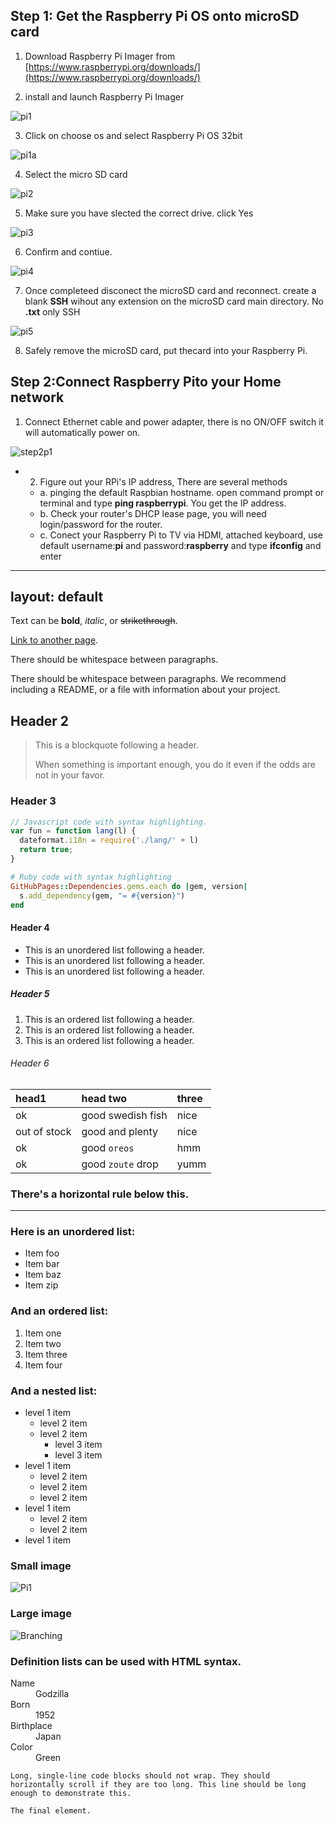 

## Step 1: Get the Raspberry Pi OS onto microSD card

1. Download Raspberry Pi Imager from [https://www.raspberrypi.org/downloads/](https://www.raspberrypi.org/downloads/)

2. install and launch Raspberry Pi Imager 

![pi1](https://raw.githubusercontent.com/A3XX/dns_at_home/master/img/1.PNG)

3. Click on choose os and select Raspberry Pi OS 32bit

![pi1a](https://raw.githubusercontent.com/A3XX/dns_at_home/master/img/1a.png)

4. Select the micro SD card 

![pi2](https://raw.githubusercontent.com/A3XX/dns_at_home/master/img/2.PNG)

5. Make sure you have slected the correct drive. click Yes

![pi3](https://raw.githubusercontent.com/A3XX/dns_at_home/master/img/3.PNG)

6. Confirm and contiue. 

![pi4](https://raw.githubusercontent.com/A3XX/dns_at_home/master/img/4.PNG)

7. Once completeed disconect the microSD card and reconnect. create a blank **SSH** wihout any extension on the microSD card main directory. No **.txt** only SSH

![pi5](https://raw.githubusercontent.com/A3XX/dns_at_home/master/img/5.PNG)

8. Safely remove the microSD card, put thecard into your Raspberry Pi. 

## Step 2:Connect Raspberry Pito your Home network
1. Connect Ethernet cable and power adapter, there is no ON/OFF switch it will automatically power on.  

![step2p1](https://projects-static.raspberrypi.org/projects/raspberry-pi-getting-started/0e07cfe2a142a41e6c97611e94057de6dddde935/en/images/pi-plug-in.gif)

- 2. Figure out your RPi's IP address, There are several methods
  - a. pinging the default Raspbian hostname. open command prompt or terminal and type **ping raspberrypi**. You get the IP address. 
  - b. Check your router's DHCP lease page, you will need login/password for the router. 
  - c. Conect your Raspberry Pi to TV via HDMI, attached keyboard, use default username:**pi** and password:**raspberry** and type **ifconfig** and enter






---
layout: default
---

Text can be **bold**, _italic_, or ~~strikethrough~~.

[Link to another page](./another-page.html).

There should be whitespace between paragraphs.

There should be whitespace between paragraphs. We recommend including a README, or a file with information about your project.

## Header 2

> This is a blockquote following a header.
>
> When something is important enough, you do it even if the odds are not in your favor.

### Header 3

```js
// Javascript code with syntax highlighting.
var fun = function lang(l) {
  dateformat.i18n = require('./lang/' + l)
  return true;
}
```

```ruby
# Ruby code with syntax highlighting
GitHubPages::Dependencies.gems.each do |gem, version|
  s.add_dependency(gem, "= #{version}")
end
```

#### Header 4

*   This is an unordered list following a header.
*   This is an unordered list following a header.
*   This is an unordered list following a header.

##### Header 5

1.  This is an ordered list following a header.
2.  This is an ordered list following a header.
3.  This is an ordered list following a header.

###### Header 6

| head1        | head two          | three |
|:-------------|:------------------|:------|
| ok           | good swedish fish | nice  |
| out of stock | good and plenty   | nice  |
| ok           | good `oreos`      | hmm   |
| ok           | good `zoute` drop | yumm  |

### There's a horizontal rule below this.

* * *

### Here is an unordered list:

*   Item foo
*   Item bar
*   Item baz
*   Item zip

### And an ordered list:

1.  Item one
1.  Item two
1.  Item three
1.  Item four

### And a nested list:

- level 1 item
  - level 2 item
  - level 2 item
    - level 3 item
    - level 3 item
- level 1 item
  - level 2 item
  - level 2 item
  - level 2 item
- level 1 item
  - level 2 item
  - level 2 item
- level 1 item

### Small image

![Pi1](https://github.githubassets.com/images/icons/emoji/octocat.png)

### Large image

![Branching](https://guides.github.com/activities/hello-world/branching.png)


### Definition lists can be used with HTML syntax.

<dl>
<dt>Name</dt>
<dd>Godzilla</dd>
<dt>Born</dt>
<dd>1952</dd>
<dt>Birthplace</dt>
<dd>Japan</dd>
<dt>Color</dt>
<dd>Green</dd>
</dl>

```
Long, single-line code blocks should not wrap. They should horizontally scroll if they are too long. This line should be long enough to demonstrate this.
```

```
The final element.
```
